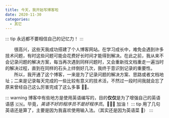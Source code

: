 ```yaml
---
title: 今天，我开始写博客啦
date: 2020-11-30
categories:
  - 其它
---
```


::: tip
永远都不要相信自己的记忆力！
:::

<!-- more -->

&emsp;&emsp;很高兴，这些天我成功搭建了个人博客网站。在学习成长中，难免会遇到许多技术问题，有时这些问题可能会花费好长时间才能得到解决。在此之前，我从来不会记录问题的解决方案，每当再次遇到同样问题时，又会重新找文档重走一遍当时的解决过程，直到在同样的石头上绊倒好几次，我终于意识到记录的重要性。  
&emsp;&emsp;所以，我开通了这个博客，一来是为了记录问题的解决方案、思路或者文档地址；二来是记录每天完成的一些比较有意义的技术活，不然过一段时间我就会忘了原来曾经自己这么厉害完成了这么多事 🧐🧐。

::: warning
博客中有些地方是使用英语编写的，目的**仅仅**是为了增强自己的英语语感 🇨🇳。毕竟，_英语不好的程序员不是好程序员_。💪💪💪 加油！
::: tip
<Badge text="2021.01.07+" />
用了几句英语还是算了，主要是因为我喜欢使用输入法。（其实还是因为英语菜 🙈）
:::
